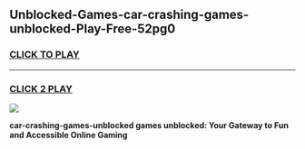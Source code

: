 
## Unblocked-Games-car-crashing-games-unblocked-Play-Free-52pg0
<h3>
<a href="https://premium76.site?title=car-crashing-games-unblocked&ref=23A">CLICK TO PLAY</a></h3>
<hr>

<h3>
<a href="https://premium76.site?title=car-crashing-games-unblocked&ref=23A">CLICK 2 PLAY</a>
  
</h3>

<a href="https://premium76.site?title=car-crashing-games-unblocked&ref=23A"><img src="https://clearcache.store/games.png"></a>


**car-crashing-games-unblocked games unblocked: Your Gateway to Fun and Accessible Online Gaming**
